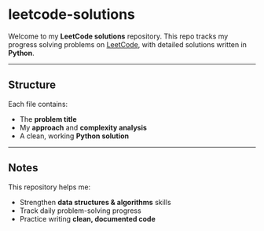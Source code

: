 # leetcode-solutions

Welcome to my **LeetCode solutions** repository.
This repo tracks my progress solving problems on [LeetCode](https://leetcode.com/), with detailed solutions written in **Python**.

---

## Structure
Each file contains:
- The **problem title**
- My **approach** and **complexity analysis**
- A clean, working **Python solution**

---

## Notes
This repository helps me:
- Strengthen **data structures & algorithms** skills  
- Track daily problem-solving progress  
- Practice writing **clean, documented code**

